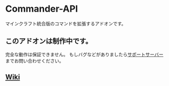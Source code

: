 # Commander-API
マインクラフト統合版のコマンドを拡張するアドオンです。

## このアドオンは制作中です。
完全な動作は保証できません。
もしバグなどがありましたら[サポートサーバー]()までお問い合わせください。

## [Wiki](https://github.com/191225/Commander-API/wiki)
